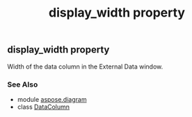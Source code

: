 ﻿---
title: display_width property
second_title: Aspose.Diagram for Python via .NET API References
description: 
type: docs
weight: 90
url: /python-net/aspose.diagram/datacolumn/display_width/
is_root: false
---

## display_width property


Width of the data column in the External Data window.

### See Also
* module [aspose.diagram](../../)
* class [DataColumn](/diagram/python-net/aspose.diagram/datacolumn)
